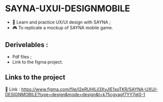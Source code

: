 # SAYNA-UXUI-DESIGNMOBILE

<ul>
  <li>📌 Learn and practice UX/UI design with SAYNA ;</li>
  <li>🎮 To replicate a mockup of SAYNA mobile game.</li>
</ul>

<h2>Derivelables : </h2>
<ul>
  <li>Pdf files ;</li>
  <li>Link to the figma project.</li>
</ul>

<h2>Links to the project</h2>

🔗 Link : https://www.figma.com/file/l2eRUHlLil3XyJIE1xoTKR/SAYNA-UXUI-DESIGNMOBILE?type=design&mode=design&t=k75cgyagf7YY7gt0-1